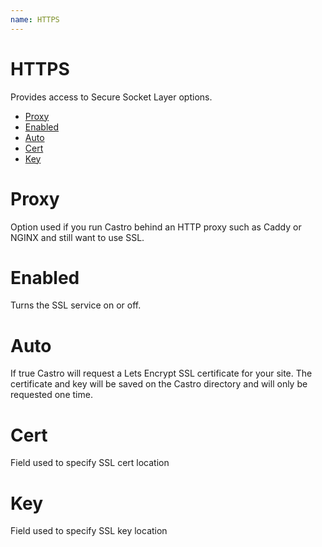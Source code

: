 ```yaml
---
name: HTTPS
---
```


# HTTPS

Provides access to Secure Socket Layer options.

- [Proxy](#proxy)
- [Enabled](#enabled)
- [Auto](#auto)
- [Cert](#cert)
- [Key](#key)

# Proxy

Option used if you run Castro behind an HTTP proxy such as Caddy or NGINX and still want to use SSL.

# Enabled

Turns the SSL service on or off.

# Auto

If true Castro will request a Lets Encrypt SSL certificate for your site. The certificate and key will be saved on the Castro directory and will only be requested one time.

# Cert

Field used to specify SSL cert location

# Key

Field used to specify SSL key location